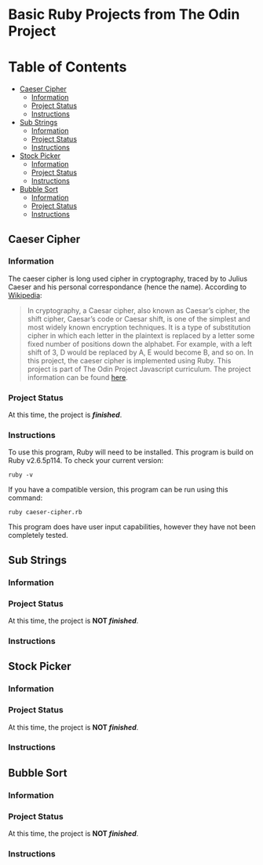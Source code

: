 # Basic Ruby Projects from The Odin Project
# Table of Contents
* [Caeser Cipher](https://github.com/fussykyloren/odin-project-basic-ruby-projects#table-of-contents)
  * [Information]()
  * [Project Status]()
  * [Instructions]()
* [Sub Strings]()
  * [Information]()
  * [Project Status]()
  * [Instructions]()
* [Stock Picker]()
  * [Information]()
  * [Project Status]()
  * [Instructions]()
* [Bubble Sort]()
  * [Information]()
  * [Project Status]()
  * [Instructions]()
## Caeser Cipher
### Information
The caeser cipher is long used cipher in cryptography, traced by to Julius Caeser and his personal correspondance (hence the name). According to [Wikipedia](https://en.wikipedia.org/wiki/Caesar_cipher):
> In cryptography, a Caesar cipher, also known as Caesar’s cipher, the shift cipher, Caesar’s code or Caesar shift, is one of the simplest and most widely known encryption techniques. It is a type of substitution cipher in which each letter in the plaintext is replaced by a letter some fixed number of positions down the alphabet. For example, with a left shift of 3, D would be replaced by A, E would become B, and so on.
In this project, the caeser cipher is implemented using Ruby. This project is part of The Odin Project Javascript curriculum. The project information can be found [here](https://www.theodinproject.com/courses/ruby-programming/lessons/caesar-cipher).
### Project Status
At this time, the project is __*finished*__.
### Instructions
To use this program, Ruby will need to be installed. This program is build on Ruby v2.6.5p114. To check your current version:
```
ruby -v
```
If you have a compatible version, this program can be run using this command:
```
ruby caeser-cipher.rb
```
This program does have user input capabilities, however they have not been completely tested.
## Sub Strings
### Information
### Project Status
At this time, the project is __NOT *finished*__.
### Instructions
## Stock Picker
### Information
### Project Status
At this time, the project is __NOT *finished*__.
### Instructions
## Bubble Sort
### Information
### Project Status
At this time, the project is __NOT *finished*__.
### Instructions
